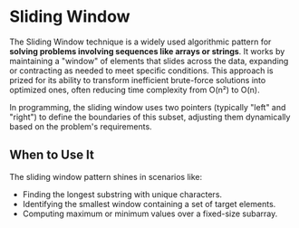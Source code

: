 # Sliding Window

The Sliding Window technique is a widely used algorithmic pattern for **solving problems involving sequences like arrays or strings**. It works by maintaining a "window" of elements that slides across the data, expanding or contracting as needed to meet specific conditions. This approach is prized for its ability to transform inefficient brute-force solutions into optimized ones, often reducing time complexity from O(n²) to O(n).

In programming, the sliding window uses two pointers (typically "left" and "right") to define the boundaries of this subset, adjusting them dynamically based on the problem's requirements.

## When to Use It

The sliding window pattern shines in scenarios like:

- Finding the longest substring with unique characters.
- Identifying the smallest window containing a set of target elements.
- Computing maximum or minimum values over a fixed-size subarray.